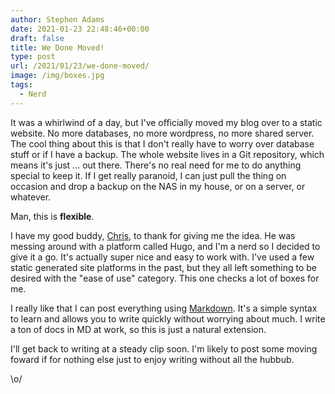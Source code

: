 ```yaml
---
author: Stephen Adams
date: 2021-01-23 22:48:46+00:00
draft: false
title: We Done Moved!
type: post
url: /2021/01/23/we-done-moved/
image: /img/boxes.jpg
tags:
  - Nerd
---
```


It was a whirlwind of a day, but I've officially moved my blog over to a static website. No more databases, no more wordpress, no more shared server. The cool thing about this is that I don't really have to worry over database stuff or if I have a backup. The whole website lives in a Git repository, which means it's just ... out there. There's no real need for me to do anything special to keep it. If I get really paranoid, I can just pull the thing on occasion and drop a backup on the NAS in my house, or on a server, or whatever. 

Man, this is **flexible**.

I have my good buddy, [Chris](https://chris.collins.is), to thank for giving me the idea. He was messing around with a platform called Hugo, and I'm a nerd so I decided to give it a go. It's actually super nice and easy to work with. I've used a few static generated site platforms in the past, but they all left something to be desired with the "ease of use" category. This one checks a lot of boxes for me.

I really like that I can post everything using [Markdown](https://www.markdownguide.org/). It's a simple syntax to learn and allows you to write quickly without worrying about much. I write a ton of docs in MD at work, so this is just a natural extension.

I'll get back to writing at a steady clip soon. I'm likely to post some moving foward if for nothing else just to enjoy writing without all the hubbub. 

\o/

